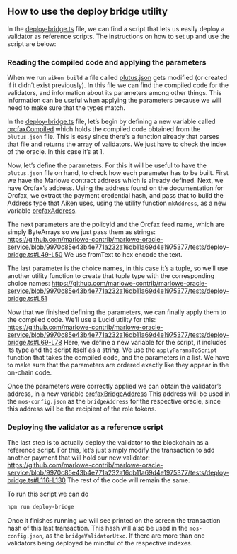 ## How to use the deploy bridge utility

In the [deploy-bridge.ts](../tests/deploy-bridge.ts) file, we can find a script that lets us easily deploy a validator as reference scripts. The instructions on how to set up and use the script are below:

### Reading the compiled code and applying the parameters

When we run `aiken build` a file called [plutus.json](../on-chain-bridge/plutus.json) gets modified (or created if it didn’t exist previously). In this file we can find the compiled code for the validators, and information about its parameters among other things. This information can be useful when applying the parameters because we will need to make sure that the types match.

In the [deploy-bridge.ts](../tests/deploy-bridge.ts) file, let’s begin by defining a new variable called [orcfaxCompiled](https://github.com/marlowe-contrib/marlowe-oracle-service/blob/9970c85e43b4e771a232a16db11a69d4e1975377/tests/deploy-bridge.ts#L25C1-L25C51) which holds the compiled code obtained from the `plutus.json` file. This is easy since there's a function already that parses that file and returns the array of validators. We just have to check the index of the oracle. In this case it’s at 1.

Now, let’s define the parameters. For this it will be useful to have the `plutus.json` file on hand, to check how each parameter has to be built.
First we have the Marlowe contract address which is already defined. Next, we have Orcfax’s address. Using the address found on the documentation for Orcfax, we extract the payment credential hash, and pass that to build the Address type that Aiken uses, using the utility function `mkAddress`, as a new variable [orcfaxAddress](https://github.com/marlowe-contrib/marlowe-oracle-service/blob/9970c85e43b4e771a232a16db11a69d4e1975377/tests/deploy-bridge.ts#L47).

The next parameters are the policyId and the Orcfax feed name, which are simply ByteArrays so we just pass them as strings:
https://github.com/marlowe-contrib/marlowe-oracle-service/blob/9970c85e43b4e771a232a16db11a69d4e1975377/tests/deploy-bridge.ts#L49-L50
We use fromText to hex encode the text.

The last parameter is the choice names, in this case it’s a tuple, so we’ll use another utility function to create that tuple type with the corresponding choice names:
https://github.com/marlowe-contrib/marlowe-oracle-service/blob/9970c85e43b4e771a232a16db11a69d4e1975377/tests/deploy-bridge.ts#L51

Now that we finished defining the parameters, we can finally apply them to the compiled code. We’ll use a Lucid utility for this:
https://github.com/marlowe-contrib/marlowe-oracle-service/blob/9970c85e43b4e771a232a16db11a69d4e1975377/tests/deploy-bridge.ts#L69-L78
Here, we define a new variable for the script, it includes its type and the script itself as a string. We use the `applyParamsToScript` function that takes the compiled code, and the parameters in a list. We have to make sure that the parameters are ordered exactly like they appear in the on-chain code.

Once the parameters were correctly applied we can obtain the validator’s address, in a new variable [orcfaxBridgeAddress](https://github.com/marlowe-contrib/marlowe-oracle-service/blob/9970c85e43b4e771a232a16db11a69d4e1975377/tests/deploy-bridge.ts#L85C1-L85C74)
This address will be used in the `mos-config.json` as the `bridgeAddress` for the respective oracle, since this address will be the recipient of the role tokens.

### Deploying the validator as a reference script

The last step is to actually deploy the validator to the blockchain as a reference script. For this, let’s just simply modify the transaction to add another payment that will hold our new validator:
https://github.com/marlowe-contrib/marlowe-oracle-service/blob/9970c85e43b4e771a232a16db11a69d4e1975377/tests/deploy-bridge.ts#L116-L130
The rest of the code will remain the same.

To run this script we can do

```bash
npm run deploy-bridge
```

Once it finishes running we will see printed on the screen the transaction hash of this last transaction. This hash will also be used in the `mos-config.json`, as the `bridgeValidatorUtxo`. If there are more than one validators being deployed be mindful of the respective indexes.
